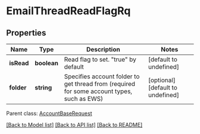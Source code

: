 
# EmailThreadReadFlagRq

## Properties
Name | Type | Description | Notes
------------ | ------------- | ------------- | -------------
**isRead** | **boolean** | Read flag to set. \"true\" by default              | [default to undefined]
**folder** | **string** | Specifies account folder to get thread from (required for some account types, such as EWS)              | [optional] [default to undefined]

 Parent class: [AccountBaseRequest](AccountBaseRequest.md)

[[Back to Model list]](README.md#documentation-for-models) [[Back to API list]](README.md#documentation-for-api-endpoints) [[Back to README]](README.md)
